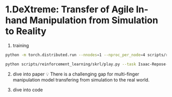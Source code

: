 # 1.DeXtreme: Transfer of Agile In-hand Manipulation from Simulation to Reality

1. training
```bash
python -m torch.distributed.run --nnodes=1 --nproc_per_node=4 scripts/reinforcement_learning/skrl/train.py --task Isaac-Repose-Cube-Allegro-v0 --distributed --headless
```
```bash
python scripts/reinforcement_learning/skrl/play.py --task Isaac-Repose-Cube-Allegro-v0 --headless --video
```
2. dive into paper
💡 There is a challenging gap for multi-finger manipulation model transfering from simulation to the real world.

2. dive into code
